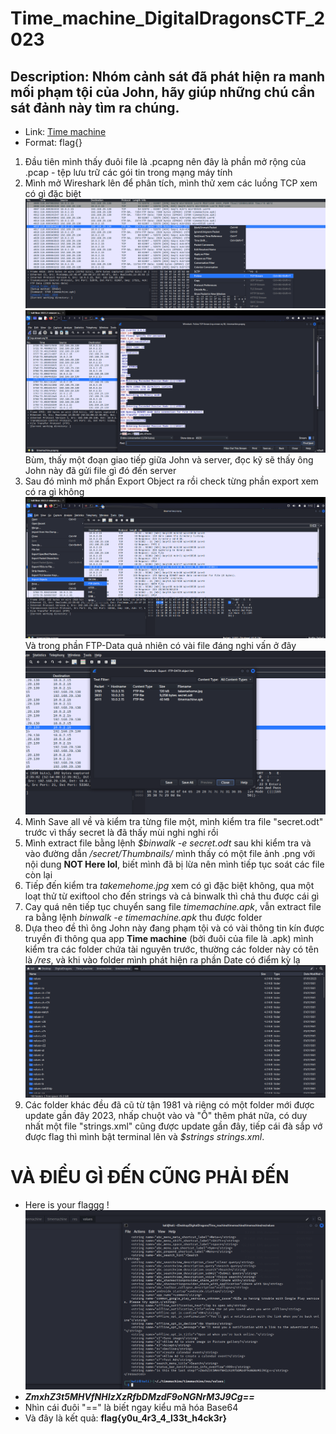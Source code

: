 # Time_machine_DigitalDragonsCTF_2023
## Description: Nhóm cảnh sát đã phát hiện ra manh mối phạm tội của John, hãy giúp những chú cần sát đảnh này tìm ra chúng.
- Link: [Time machine](https://drive.google.com/file/d/1rSRcWnyefr6dVf29kP0fctoV27Kw5Vit/view?usp=sharing)
- Format: flag{}

1. Đầu tiên mình thấy đuôi file là .pcapng nên đây là phần mở rộng của .pcap - tệp lưu trữ các gói tin trong mạng máy tính
2. Mình mở Wireshark lên để phân tích, mình thử xem các luồng TCP xem có gì đặc biệt ![](https://github.com/BuiDuyet/Time_machine_DigitalDragonsCTF_2023/blob/main/6.png?raw=true)
 ![](https://github.com/BuiDuyet/Time_machine_DigitalDragonsCTF_2023/blob/main/1.png?raw=true)
Bùm, thấy một đoạn giao tiếp giữa John và server, đọc kỹ sẽ thấy ông John này đã gửi file gì đó đến server
4. Sau đó mình mở phần Export Object ra rồi check từng phần export xem có ra gì không ![](https://github.com/BuiDuyet/Time_machine_DigitalDragonsCTF_2023/blob/main/2.png?raw=true)
Và trong phần FTP-Data quả nhiên có vài file đáng nghi vấn ở đây ![](https://github.com/BuiDuyet/Time_machine_DigitalDragonsCTF_2023/blob/main/3.png?raw=true)
5. Mình Save all về và kiểm tra từng file một, mình kiểm tra file "secret.odt" trước vì thấy secret là đã thấy mùi nghi nghi rồi
6. Mình extract file bằng lệnh *$binwalk -e secret.odt* sau khi kiểm tra và vào đường dẫn */secret/Thumbnails/* mình thấy có một file ảnh .png với nội dung **NOT Here lol**, biết mình đã bị lừa nên mình tiếp tục soát các file còn lại
7. Tiếp đến kiểm tra *takemehome.jpg* xem có gì đặc biệt không, qua một loạt thử từ exiftool cho đến strings và cả binwalk thì chả thu được cái gì
8. Cay quá nên tiếp tục chuyển sang file *timemachine.apk*, vẫn extract file ra bằng lệnh *binwalk -e timemachine.apk* thu được folder
9. Dựa theo đề thì ông John này đang phạm tội và có vài thông tin kín được truyền đi thông qua app **Time machine** (bởi đuôi của file là .apk) mình kiểm tra các folder chứa tài nguyên trước, thường các folder này có tên là */res*, và khi vào folder mình phát hiện ra phần Date có điểm kỳ lạ ![](https://github.com/BuiDuyet/Time_machine_DigitalDragonsCTF_2023/blob/main/4.png?raw=true)
10. Các folder khác đều đã cũ từ tận 1981 và riêng có một folder mới được update gần đây 2023, nhấp chuột vào và "Ồ" thêm phát nữa, có duy nhất một file "strings.xml" cũng được update gần đây, tiếp cái đà sắp vớ được flag thì mình bật terminal lên và *$strings strings.xml*.
   # VÀ ĐIỀU GÌ ĐẾN CŨNG PHẢI ĐẾN
-    Here is your flaggg !
![](https://github.com/BuiDuyet/Time_machine_DigitalDragonsCTF_2023/blob/main/5.png?raw=true)
- ***ZmxhZ3t5MHVfNHIzXzRfbDMzdF9oNGNrM3J9Cg==***
-    Nhìn cái đuôi "==" là biết ngay kiểu mã hóa Base64
-    Và đây là kết quả: **flag{y0u_4r3_4_l33t_h4ck3r}**


